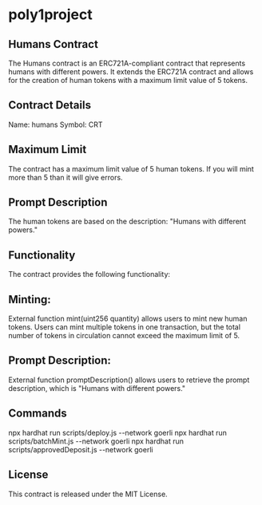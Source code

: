 # poly1project

## Humans Contract
The Humans contract is an ERC721A-compliant contract that represents humans with different powers. It extends the ERC721A contract and allows for the creation of human tokens with a maximum limit value of 5 tokens.

## Contract Details
Name: humans
Symbol: CRT

## Maximum Limit
The contract has a maximum limit value of 5 human tokens. If you will mint more than 5 than it will give errors.
## Prompt Description
The human tokens are based on the description: "Humans with different powers."

## Functionality
The contract provides the following functionality:

## Minting: 
External function mint(uint256 quantity) allows users to mint new human tokens. Users can mint multiple tokens in one transaction, but the total number of tokens in circulation cannot exceed the maximum limit of 5.

## Prompt Description: 
External function promptDescription() allows users to retrieve the prompt description, which is "Humans with different powers."

## Commands
npx hardhat run scripts/deploy.js --network goerli
npx hardhat run scripts/batchMint.js --network goerli
npx hardhat run scripts/approvedDeposit.js --network goerli

## License
This contract is released under the MIT License. 

